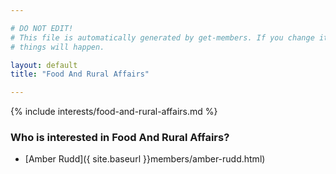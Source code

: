```yaml
---

# DO NOT EDIT!
# This file is automatically generated by get-members. If you change it, bad
# things will happen.

layout: default
title: "Food And Rural Affairs"

---
```


{% include interests/food-and-rural-affairs.md %}

### Who is interested in Food And Rural Affairs?


* [Amber Rudd]({ site.baseurl }}members/amber-rudd.html)
